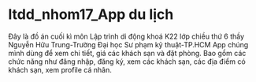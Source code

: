 # ltdd_nhom17_App du lịch

Đây là đồ án cuối kì môn Lập trình di động khoá K22 lớp chiều thứ 6 thầy Nguyễn Hữu Trung-Trường Đại học Sư phạm kỹ thuật-TP.HCM
App chúng mình dùng để xem chi tiết, giá các khách sạn và đặt phòng. Bao gồm các chức năng như đăng nhập, đăng ký, xem các khách sạn, các địa điểm có khách sạn, xem profile cá nhân.
